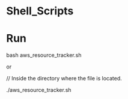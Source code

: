 # Shell_Scripts

# Run
bash aws_resource_tracker.sh

or

// Inside the directory where the file is located.

./aws_resource_tracker.sh 
